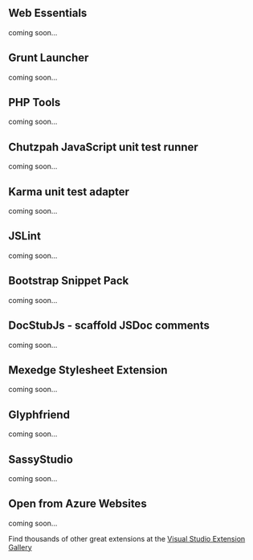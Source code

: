 ﻿<properties
	pageTitle="Web development"
	description="Of the thousands of extensions for Visual Studio, here is a collection of some that adds a lot of value to web developers specifically."
	slug="web-development"
	keywords="vsix, extensibility, plugins"
/>

## Web Essentials
coming soon...

## Grunt Launcher
coming soon...

## PHP Tools
coming soon...

## Chutzpah JavaScript unit test runner
coming soon...

## Karma unit test adapter
coming soon...

## JSLint
coming soon...  

## Bootstrap Snippet Pack
coming soon...

## DocStubJs - scaffold JSDoc comments
coming soon...

## Mexedge Stylesheet Extension
coming soon...

## Glyphfriend
coming soon...

## SassyStudio
coming soon...

## Open from Azure Websites
coming soon...

Find thousands of other great extensions at the 
[Visual Studio Extension Gallery](https://visualstudiogallery.msdn.microsoft.com/)